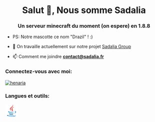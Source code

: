 <h1 align="center">Salut 👋, Nous somme Sadalia</h1>
<h3 align="center">Un serveur minecraft du moment (on espere) en 1.8.8</h3>

- PS: Notre mascotte ce nom "Drazil" ! :)

- 🔭 On travaille actuellement sur notre projet [Sadalia Group](https://discord.gg/BZMrVeCeax)

- 📫 Comment me joindre **contact@sadalia.fr**

<h3 align="left">Connectez-vous avec moi:</h3>
<p align="left">
<a href="https://discord.gg/BZMrVeCeax" target="blank"><img align="center" src="https://raw.githubusercontent.com/rahuldkjain/github-profile-readme-generator/master/src/images/icons/Social/discord.svg" alt="henaria" height="30" width="40" /></a>
</p>

<h3 align="left">Langues et outils:</h3>
<p align="left"> <a href="https://www.java.com" target="_blank" rel="noreferrer"> <img src="https://raw.githubusercontent.com/devicons/devicon/master/icons/java/java-original.svg" alt="java" width="40" height="40"/> </a> </p>
